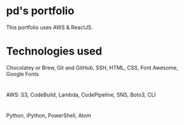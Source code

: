 # pd's portfolio

This portfolio uses AWS & ReactJS.

# Technologies used

Chocolatey or Brew,
Git and GitHub,
SSH,
HTML,
CSS,
Font Awesome,
Google Fonts

#

AWS: S3, CodeBuild, Lambda, CodePipeline, SNS, Boto3, CLI

#

Python, iPython, PowerShell, Atom
